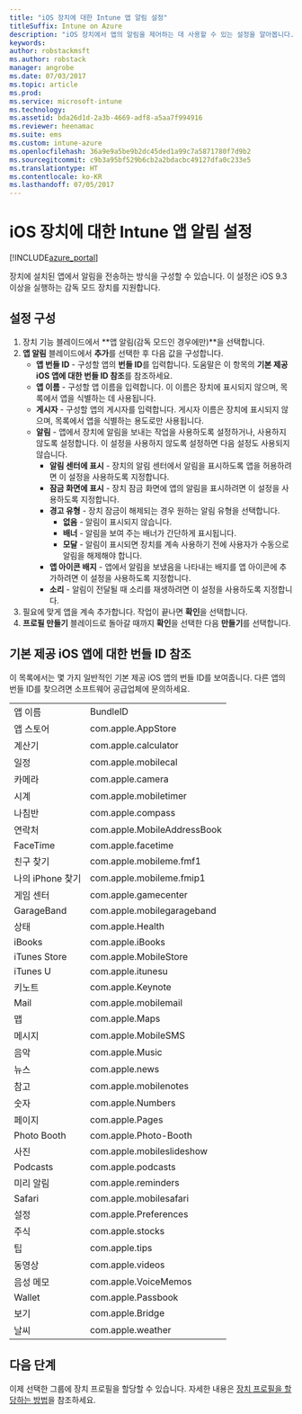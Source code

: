 ```yaml
---
title: "iOS 장치에 대한 Intune 앱 알림 설정"
titleSuffix: Intune on Azure
description: "iOS 장치에서 앱의 알림을 제어하는 데 사용할 수 있는 설정을 알아봅니다.\""
keywords: 
author: robstackmsft
ms.author: robstack
manager: angrobe
ms.date: 07/03/2017
ms.topic: article
ms.prod: 
ms.service: microsoft-intune
ms.technology: 
ms.assetid: bda26d1d-2a3b-4669-adf8-a5aa7f994916
ms.reviewer: heenamac
ms.suite: ems
ms.custom: intune-azure
ms.openlocfilehash: 36a9e9a5be9b2dc45ded1a99c7a5871780f7d9b2
ms.sourcegitcommit: c9b3a95bf529b6cb2a2bdacbc49127dfa0c233e5
ms.translationtype: HT
ms.contentlocale: ko-KR
ms.lasthandoff: 07/05/2017
---
```

# <a name="intune-app-notifications-settings-for-ios-devices"></a>iOS 장치에 대한 Intune 앱 알림 설정

[!INCLUDE[azure_portal](./includes/azure_portal.md)]

장치에 설치된 앱에서 알림을 전송하는 방식을 구성할 수 있습니다. 이 설정은 iOS 9.3 이상을 실행하는 감독 모드 장치를 지원합니다.

## <a name="configure-settings"></a>설정 구성

1. 장치 기능 블레이드에서 **앱 알림(감독 모드인 경우에만)**을 선택합니다.
2. **앱 알림** 블레이드에서 **추가**를 선택한 후 다음 값을 구성합니다.
    - **앱 번들 ID** - 구성할 앱의 **번들 ID**를 입력합니다. 도움말은 이 항목의 **기본 제공 iOS 앱에 대한 번들 ID 참조**를 참조하세요.
    - **앱 이름** - 구성할 앱 이름을 입력합니다. 이 이름은 장치에 표시되지 않으며, 목록에서 앱을 식별하는 데 사용됩니다.
    - **게시자** - 구성할 앱의 게시자를 입력합니다. 게시자 이름은 장치에 표시되지 않으며, 목록에서 앱을 식별하는 용도로만 사용됩니다.
    - **알림** - 앱에서 장치에 알림을 보내는 작업을 사용하도록 설정하거나, 사용하지 않도록 설정합니다. 이 설정을 사용하지 않도록 설정하면 다음 설정도 사용되지 않습니다.
        - **알림 센터에 표시** - 장치의 알림 센터에서 알림을 표시하도록 앱을 허용하려면 이 설정을 사용하도록 지정합니다.
        - **잠금 화면에 표시** - 장치 잠금 화면에 앱의 알림을 표시하려면 이 설정을 사용하도록 지정합니다.
        - **경고 유형** - 장치 잠금이 해제되는 경우 원하는 알림 유형을 선택합니다.
            - **없음** - 알림이 표시되지 않습니다.
            - **배너** - 알림을 보여 주는 배너가 간단하게 표시됩니다.
            - **모달** - 알림이 표시되면 장치를 계속 사용하기 전에 사용자가 수동으로 알림을 해제해야 합니다.
        - **앱 아이콘 배지** - 앱에서 알림을 보냈음을 나타내는 배지를 앱 아이콘에 추가하려면 이 설정을 사용하도록 지정합니다.
        - **소리** - 알림이 전달될 때 소리를 재생하려면 이 설정을 사용하도록 지정합니다.
3. 필요에 맞게 앱을 계속 추가합니다. 작업이 끝나면 **확인**을 선택합니다.
4. **프로필 만들기** 블레이드로 돌아갈 때까지 **확인**을 선택한 다음 **만들기**를 선택합니다. 


## <a name="bundle-id-reference-for-built-in-ios-apps"></a>기본 제공 iOS 앱에 대한 번들 ID 참조

이 목록에서는 몇 가지 일반적인 기본 제공 iOS 앱의 번들 ID를 보여줍니다. 다른 앱의 번들 ID를 찾으려면 소프트웨어 공급업체에 문의하세요. 

|||
|-|-|
|앱 이름|BundleID|
|앱 스토어|com.apple.AppStore|
|계산기|com.apple.calculator|
|일정|com.apple.mobilecal|
|카메라|com.apple.camera|
|시계|com.apple.mobiletimer|
|나침반|com.apple.compass|
|연락처|com.apple.MobileAddressBook|
|FaceTime|com.apple.facetime|
|친구 찾기|com.apple.mobileme.fmf1|
|나의 iPhone 찾기|com.apple.mobileme.fmip1|
|게임 센터|com.apple.gamecenter|
|GarageBand|com.apple.mobilegarageband|
|상태|com.apple.Health|
|iBooks|com.apple.iBooks|
|iTunes Store|com.apple.MobileStore|
|iTunes U|com.apple.itunesu|
|키노트|com.apple.Keynote|
|Mail|com.apple.mobilemail|
|맵|com.apple.Maps|
|메시지|com.apple.MobileSMS|
|음악|com.apple.Music|
|뉴스|com.apple.news|
|참고|com.apple.mobilenotes|
|숫자|com.apple.Numbers|
|페이지|com.apple.Pages|
|Photo Booth|com.apple.Photo-Booth|
|사진|com.apple.mobileslideshow|
|Podcasts|com.apple.podcasts|
|미리 알림|com.apple.reminders|
|Safari|com.apple.mobilesafari|
|설정|com.apple.Preferences|
|주식|com.apple.stocks|
|팁|com.apple.tips|
|동영상|com.apple.videos|
|음성 메모|com.apple.VoiceMemos|
|Wallet|com.apple.Passbook|
|보기|com.apple.Bridge|
|날씨|com.apple.weather|

## <a name="next-steps"></a>다음 단계

이제 선택한 그룹에 장치 프로필을 할당할 수 있습니다. 자세한 내용은 [장치 프로필을 할당하는 방법](device-profile-assign.md)을 참조하세요.
